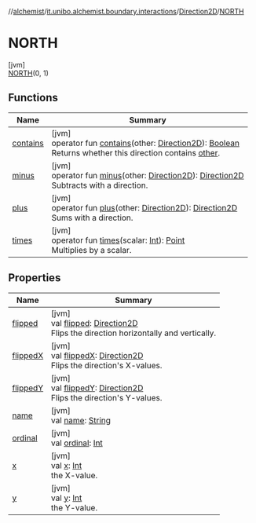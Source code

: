 //[alchemist](../../../../index.md)/[it.unibo.alchemist.boundary.interactions](../../index.md)/[Direction2D](../index.md)/[NORTH](index.md)

# NORTH

[jvm]\
[NORTH](index.md)(0, 1)

## Functions

| Name | Summary |
|---|---|
| [contains](../contains.md) | [jvm]<br>operator fun [contains](../contains.md)(other: [Direction2D](../index.md)): [Boolean](https://kotlinlang.org/api/latest/jvm/stdlib/kotlin/-boolean/index.html)<br>Returns whether this direction contains [other](../contains.md). |
| [minus](../minus.md) | [jvm]<br>operator fun [minus](../minus.md)(other: [Direction2D](../index.md)): [Direction2D](../index.md)<br>Subtracts with a direction. |
| [plus](../plus.md) | [jvm]<br>operator fun [plus](../plus.md)(other: [Direction2D](../index.md)): [Direction2D](../index.md)<br>Sums with a direction. |
| [times](../times.md) | [jvm]<br>operator fun [times](../times.md)(scalar: [Int](https://kotlinlang.org/api/latest/jvm/stdlib/kotlin/-int/index.html)): [Point](https://docs.oracle.com/javase/8/docs/api/java/awt/Point.html)<br>Multiplies by a scalar. |

## Properties

| Name | Summary |
|---|---|
| [flipped](flipped.md) | [jvm]<br>val [flipped](flipped.md): [Direction2D](../index.md)<br>Flips the direction horizontally and vertically. |
| [flippedX](flipped-x.md) | [jvm]<br>val [flippedX](flipped-x.md): [Direction2D](../index.md)<br>Flips the direction's X-values. |
| [flippedY](flipped-y.md) | [jvm]<br>val [flippedY](flipped-y.md): [Direction2D](../index.md)<br>Flips the direction's Y-values. |
| [name](name.md) | [jvm]<br>val [name](name.md): [String](https://kotlinlang.org/api/latest/jvm/stdlib/kotlin/-string/index.html) |
| [ordinal](ordinal.md) | [jvm]<br>val [ordinal](ordinal.md): [Int](https://kotlinlang.org/api/latest/jvm/stdlib/kotlin/-int/index.html) |
| [x](x.md) | [jvm]<br>val [x](x.md): [Int](https://kotlinlang.org/api/latest/jvm/stdlib/kotlin/-int/index.html)<br>the X-value. |
| [y](y.md) | [jvm]<br>val [y](y.md): [Int](https://kotlinlang.org/api/latest/jvm/stdlib/kotlin/-int/index.html)<br>the Y-value. |
